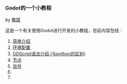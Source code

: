 ### Godot的一个小教程

by [撒碧](https://github.com/Andy-Elizabeth-mouse/)

这是一个有关使用Godot进行开发的小教程，目前内容包括：

1. [简单介绍](./overview.md)
2. [环境配置](./build_env.md)
3. [GDScript语法介绍 (与python的区别)](./language.md)
4. [节点](./node.md)
5. [信号](./signal.md)
6. 
7. 


